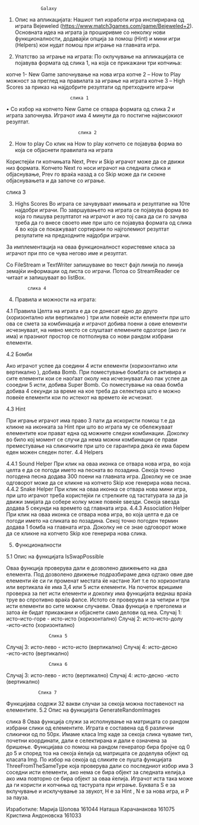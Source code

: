 				 Galaxy

1.	Опис на апликацијата:
Нашиот тип изработи игра инспирирана од играта Bejeweled (https://www.match3games.com/game/Bejeweled+2). Основната идеа на играта ја проширивме со неколку нови функционалности, додавајќи опција за помош (Hint) и мини игри (Helpers) кои нудат помош при играње на главната игра.

1.	Упатство за играње на играта: 
По оклучување на апликацијата се појавува формата од слика 1, на која се прикажани три копчиња:


копче 1- New Game започнување на нова игра
копче 2 – How to Play можност за    преглед на правилата за играње на играта
копче 3 – High Scores  за приказ на најдобрите резултати од претходните играчи



                            слика 1



		
•	Со избор на копчето New Game се отвара формата од слика 2 и играта започнува. Играчот има 4 минути да го постигне највисокиот резултат.
 



                               слика 2
2.	How to play
       Со клик на How to play копчето се појавува форма во која се објаснети правилата на играта


Користејќи ги копчињата Next, Prev и  Skip играчот може да се движи низ формата.
Копчето Next го носи играчот на следната слика и објаснување, Prev го враќа назад а со Skip може да ги скокне објаснувањета и да започе со играње.




слика 3

3.	Highs Scores
Во играта се зачувуваат имињата и резултатие на 10те најдобри играчи. По завршувањето на играта се појавува форма во која го пишува резултатот на играчот и ако тој сака да си го зачува треба да  го внесе своето име при што се појавува формата од слика 4 во која се покажуваат сортирани по најголемиот резултат резулатите на предходните најдобри играчи. 

 За имплементација на оваа функционалност користевме класа за играчот при пто се чува негово име и резултат.

Со FileStream и TextWriter запишуваме во текст фајл линија по линија земајќи информации од листа со играчи. Потоа со StreamReader се читаат и запишуваат во listBox.







		    слика 4


4.	Правила и можности на играта:

4.1	Правила
Целта на играта е да се донесат едно до друго (хоризонтално или вертикално ) три или повеќе исти елементи при што ова се смета за комбинација и играчот добива поени а овие елементи исчезнуваат, на нивно место се слуштаат елемените одозгоре (ако ги има) и празниот простор се потполнува со нови рандом избрани елементи. 

4.2	Бомби

Ако играчот успее да соедини 4 исти елементи (хоризонтално или вертикално ), добива Bomb. При поместување бомбата се активира и сите елементи кои се наоѓаат околу неа исчезнуваат.Ако пак успее да сооедни 5 исти, добива Super Bomb. Со поместување на оваа бомба добива 4 секунди за време на кое треба да селектира што е можно повеќе елементи кои по истекот на времето ќе исчезнат.

4.3	Hint 

При играње играчот има право 3 пати да искористи помош т.е да кликне на иконката за Hint при што во играта му се обележуваат елементите кои прават една од можните следни комбинации. Доколку во било кој момент се случи да нема можни комбинации се прави преместување на сликичките при што се гарантира дека ќе има барем еден можен следен потег. 
4.4	Helpers

4.4.1	Sound Helper
  При клик на оваа иконка се отвара нова игра, во која целта е да се погоди името на песната во позадина. Секоја точно погодена песна додава 300 поени на главната игра. Доколку не се знае одговорот може да се кликне на копчето Skip кое генерира нова песна.
4.4.2	Snake Helper
   При клик на оваа иконка се отвара нова мини игра, при што играчот треба користејќи ги стрелките од тастатурата за да ја движи змијата да собере колку може повеќе ѕвезди. Секоја ѕвезда додава 5 секунди на времето од главната игра.
4.4.3	Association Helper
   При клик на оваа иконка се отвара нова игра, во која целта е да се погоди името на сликата во позадина. Секој точно погоден термин додава 1 бомба на главната игра. Доколку не се знае одговорот може да се кликне на копчето Skip кое генерира нова слика.

5.	Функционалности

5.1	Опис на функцијата IsSwapPossible

Оваа функција проверува дали е дозволено движењето на два елемента.
Под дозволено движење подразбираме дека одтако овие две елементи ќе си ги променат местата ќе настане Хит т.е по хоризонтала или вертикала ќе има 3,4 или 5 исти елементи.
На почеток вришиме проверка за пет исти елементи и доколку има функцијата веднаш враќа труе во спротивно враќа фалсе. Истото се проверува и за четири и три исти елементи во сите можни случаеви. Оваа функција е преголема и затоа ќе бидат прикажани и објаснети само делови од неа.
Случај 1: исто–исто-горе - исто-исто (хоризонтално)
Случај 2: исто–исто-долу -исто-исто (хоризонтално)

		       	 	Слика 5
Случај 3: исто-лево - исто-исто (вертикално)
Случај 4: исто-десно -исто-исто (вертикално)

 
					Слика 6
Случај 3: исто-лево - исто (вертикално)
Случај 4: исто-десно  -исто (вертикално)

 
				Слика 7

Функцијава содржи 32 вакви случаи за секоја можна поставеност на елементите.
5.2  Опис на функцијата GenerateRandomImages


слика 8
	Оваа функција служи за исполнување на матрицата со рандом избрани слики од елементите. Играта е составена од 6 различни сликички од по 50px. Имаме класа Img каде за секоја слика чуваме тип, почетни координати, дали е селектирана и дали е означена за бришење. Функцијава со помош на рандом генератор бира бројче од 0 до 5 и според тоа на секоја ќелија од матрицата се доделува објект од класата Img. По избор на секоја од сликите се пушта функцијата ThreeFromTheSameType која проверува дали со последниот избор има 3 соседни исти елементи, ако нема се бира објект за следната келија,а ако има повторно се бира објект за оваа ќелија.
Играчот иста така може да ги користи и копчиња од тастурата при играње. Буквата S е за вклучување и исклучување за звукот, H е за Hint , N е за нова игра, и P за пауза.


Изработиле:
Марија Шопова 161044
Наташа Карачанакова 161075
Кристина Андоновска 161033


